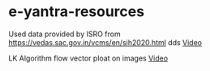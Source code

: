 # e-yantra-resources
Used data provided by ISRO from https://vedas.sac.gov.in/vcms/en/sih2020.html
dds <a href="https://vimeo.com/3514904">Video</a>

LK Algorithm flow vector ploat on images  <a href="https://youtu.be/jMYIyAPrQBY">Video</a>
